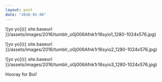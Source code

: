 ```yaml
---
layout: post
date: "2016-01-06"
---
```


![yo yo]({{ site.baseurl }}/assets/images/2016/tumblr_o0j006Afnk1r16syio1_1280-1024x576.jpg)

![yo yo]({{ site.baseurl }}/assets/images/2016/tumblr_o0j006Afnk1r16syio2_1280-1024x576.jpg)

![yo yo]({{ site.baseurl }}/assets/images/2016/tumblr_o0j006Afnk1r16syio3_1280-1024x576.jpg)

Hooray for Boi!
